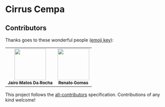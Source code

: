 # Cirrus Cempa
 
## Contributors
Thanks goes to these wonderful people ([emoji key](https://allcontributors.org/docs/en/emoji-key)):

<!-- ALL-CONTRIBUTORS-LIST:START - Do not remove or modify this section -->
<!-- prettier-ignore-start -->
<!-- markdownlint-disable -->
<table>
  <tr>
    <td align="center"><a href="http://jairomr.com.br"><img src="https://avatars.githubusercontent.com/u/7321240?v=4" width="100px;" alt=""/><br /><sub><b>Jairo Matos Da Rocha</b></sub></a></td>
    <td align="center"><a href="https://www.linkedin.com/in/renato-gomes-silverio"><img src="https://avatars.githubusercontent.com/u/26287257?v=4" width="100px;" alt=""/><br /><sub><b>Renato Gomes</b></sub></a></td>
  </tr>
</table>

<!-- markdownlint-restore -->
<!-- prettier-ignore-end -->

<!-- ALL-CONTRIBUTORS-LIST:END -->

This project follows the [all-contributors](https://github.com/all-contributors/all-contributors) specification. Contributions of any kind welcome!
